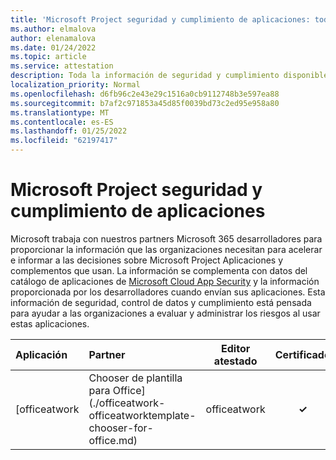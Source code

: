 ```yaml
---
title: 'Microsoft Project seguridad y cumplimiento de aplicaciones: todas las aplicaciones'
ms.author: elmalova
author: elenamalova
ms.date: 01/24/2022
ms.topic: article
ms.service: attestation
description: Toda la información de seguridad y cumplimiento disponible para todas Microsoft Project aplicaciones.
localization_priority: Normal
ms.openlocfilehash: d6fb96c2e43e29c1516a0cb9112748b3e597ea88
ms.sourcegitcommit: b7af2c971853a45d85f0039bd73c2ed95e958a80
ms.translationtype: MT
ms.contentlocale: es-ES
ms.lasthandoff: 01/25/2022
ms.locfileid: "62197417"
---
```

# <a name="microsoft-project-apps-security-and-compliance"></a>Microsoft Project seguridad y cumplimiento de aplicaciones

Microsoft trabaja con nuestros partners Microsoft 365 desarrolladores para proporcionar la información que las organizaciones necesitan para acelerar e informar a las decisiones sobre Microsoft Project Aplicaciones y complementos que usan. La información se complementa con datos del catálogo de aplicaciones de [Microsoft Cloud App Security](https://www.microsoft.com/en-us/enterprise-mobility-security/cloud-app-security) y la información proporcionada por los desarrolladores cuando envían sus aplicaciones. Esta información de seguridad, control de datos y cumplimiento está pensada para ayudar a las organizaciones a evaluar y administrar los riesgos al usar estas aplicaciones.

| **Aplicación** | **Partner** | **Editor atestado** | **Certificado** |
|:--------|:------------|:----------------------:|:-------------:|
| [officeatwork | Chooser de plantilla para Office](./officeatwork-officeatworktemplate-chooser-for-office.md) | officeatwork | **✓** |  |
